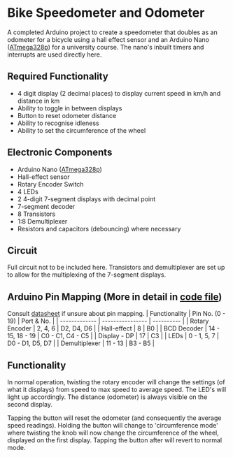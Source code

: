 # Bike Speedometer and Odometer
A completed Arduino project to create a speedometer that doubles as an odometer for a bicycle using a hall effect sensor and an Arduino Nano ([ATmega328p](https://ww1.microchip.com/downloads/en/DeviceDoc/Atmel-7810-Automotive-Microcontrollers-ATmega328P_Datasheet.pdf)) for a university course. The nano's inbuilt timers and interrupts are used directly here.

## Required Functionality
* 4 digit display (2 decimal places) to display current speed in km/h and distance in km
* Ability to toggle in between displays
* Button to reset odometer distance
* Ability to recognise idleness
* Ability to set the circumference of the wheel

## Electronic Components
* Arduino Nano ([ATmega328p](https://ww1.microchip.com/downloads/en/DeviceDoc/Atmel-7810-Automotive-Microcontrollers-ATmega328P_Datasheet.pdf))
* Hall-effect sensor
* Rotary Encoder Switch
* 4 LEDs
* 2 4-digit 7-segment displays with decimal point
* 7-segment decoder
* 8 Transistors
* 1:8 Demultiplexer
* Resistors and capacitors (debouncing) where necessary

## Circuit
Full circuit not to be included here. Transistors and demultiplexer are set up to allow for the multiplexing of the 7-segment displays. 

## Arduino Pin Mapping (More in detail in [code file](https://github.com/jiekelove7/bikeproj/blob/master/project_attempt.ino))
Consult [datasheet](https://ww1.microchip.com/downloads/en/DeviceDoc/Atmel-7810-Automotive-Microcontrollers-ATmega328P_Datasheet.pdf) if unsure about pin mapping.
| Functionality  | Pin No. (0 - 19) | Port & No.       |
| -------------  | ---------------- | ----------       |
| Rotary Encoder | 2, 4, 6          | D2, D4, D6       |
| Hall-effect    | 8                | B0               |
| BCD Decoder    | 14 - 15, 18 - 19 | C0 - C1, C4 - C5 |
| Display - DP   | 17               | C3               |
| LEDs           | 0 - 1, 5, 7      | D0 - D1, D5, D7  |
| Demultiplexer  | 11 - 13          | B3 - B5          |

## Functionality
In normal operation, twisting the rotary encoder will change the settings (of what it displays) from speed to max speed to average speed. The LED's will light up accordingly. The distance (odometer) is always visible on the second display.

Tapping the button will reset the odometer (and consequently the average speed readings). Holding the button will change to 'circumference mode' where twisting the knob will now change the circumference of the wheel, displayed on the first display. Tapping the button after will revert to normal mode.
